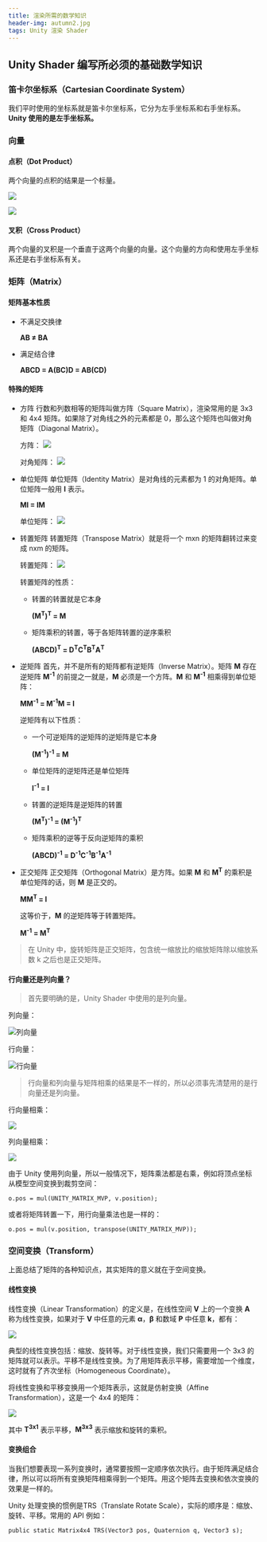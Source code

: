 ```yaml
---
title: 渲染所需的数学知识
header-img: autumn2.jpg
tags: Unity 渲染 Shader
---
```


## Unity Shader 编写所必须的基础数学知识

### 笛卡尔坐标系（Cartesian Coordinate System）

我们平时使用的坐标系就是笛卡尔坐标系，它分为左手坐标系和右手坐标系。<strong>Unity 使用的是左手坐标系。</strong>

### 向量

#### 点积（Dot Product）

两个向量的点积的结果是一个标量。

![](/post_img/dot-product.jpg)

![](/post_img/dot-product2.jpg)


#### 叉积（Cross Product）

两个向量的叉积是一个垂直于这两个向量的向量。这个向量的方向和使用左手坐标系还是右手坐标系有关。


### 矩阵（Matrix）

#### 矩阵基本性质

* 不满足交换律

	<strong>AB ≠ BA</strong>

* 满足结合律

	<strong>ABCD = A(BC)D = AB(CD)</strong>

#### 特殊的矩阵

* 方阵
行数和列数相等的矩阵叫做方阵（Square Matrix），渲染常用的是 3x3 和 4x4 矩阵。如果除了对角线之外的元素都是 0，那么这个矩阵也叫做对角矩阵（Diagonal Matrix）。

	方阵：
	![](/post_img/square-matrix.jpg)

	对角矩阵：
	![](/post_img/diagonal-matrix.jpg)

* 单位矩阵
单位矩阵（Identity Matrix）是对角线的元素都为 1 的对角矩阵。单位矩阵一般用 <strong>I</strong> 表示。

	<strong>MI = IM</strong>

	单位矩阵：
	![](/post_img/identity-matrix.jpg)

* 转置矩阵
转置矩阵（Transpose Matrix）就是将一个 mxn 的矩阵翻转过来变成 nxm 的矩阵。

	转置矩阵：
	![](/post_img/transpose-matrix.jpg)

	转置矩阵的性质：

	* 转置的转置就是它本身

		<strong>(M<sup>T</sup>)<sup>T</sup> = M</strong>

	* 矩阵乘积的转置，等于各矩阵转置的逆序乘积

		<strong>(ABCD)<sup>T</sup> = D<sup>T</sup>C<sup>T</sup>B<sup>T</sup>A<sup>T</sup></strong>

* 逆矩阵
首先，并不是所有的矩阵都有逆矩阵（Inverse Matrix）。矩阵 <strong>M</strong> 存在逆矩阵 <strong>M<sup>-1</sup></strong> 的前提之一就是，<strong>M</strong> 必须是一个方阵。<strong>M</strong> 和 <strong>M<sup>-1</sup></strong> 相乘得到单位矩阵：

	<strong>MM<sup>-1</sup> = M<sup>-1</sup>M = I</strong>

	逆矩阵有以下性质：

	* 一个可逆矩阵的逆矩阵的逆矩阵是它本身

		<strong>(M<sup>-1</sup>)<sup>-1</sup> = M</strong>

	* 单位矩阵的逆矩阵还是单位矩阵

		<strong>I<sup>-1</sup> = I</strong>

	* 转置的逆矩阵是逆矩阵的转置

		<strong>(M<sup>T</sup>)<sup>-1</sup> = (M<sup>-1</sup>)<sup>T</sup></strong>

	* 矩阵乘积的逆等于反向逆矩阵的乘积

		<strong>(ABCD)<sup>-1</sup> = D<sup>-1</sup>C<sup>-1</sup>B<sup>-1</sup>A<sup>-1</sup></strong>

* 正交矩阵
正交矩阵（Orthogonal Matrix）是方阵。如果 <strong>M</strong> 和 <strong>M<sup>T</sup></strong> 的乘积是单位矩阵的话，则 <strong>M</strong> 是正交的。

	<strong>MM<sup>T</sup> = I</strong>

	这等价于，<strong>M</strong> 的逆矩阵等于转置矩阵。

	<strong>M<sup>-1</sup> = M<sup>T</sup></strong>

> 在 Unity 中，旋转矩阵是正交矩阵，包含统一缩放比的缩放矩阵除以缩放系数 k 之后也是正交矩阵。

####  行向量还是列向量？

> 首先要明确的是，Unity Shader 中使用的是列向量。

列向量：

![列向量](/post_img/column-vector.jpg)

行向量：

![行向量](/post_img/row-vector.jpg)

> 行向量和列向量与矩阵相乘的结果是不一样的，所以必须事先清楚用的是行向量还是列向量。

行向量相乘：

![](/post_img/row-vector-mul.jpg)

列向量相乘：

![](/post_img/column-vector-mul.jpg)

由于 Unity 使用列向量，所以一般情况下，矩阵乘法都是右乘，例如将顶点坐标从模型空间变换到裁剪空间：

`o.pos = mul(UNITY_MATRIX_MVP, v.position);`

或者将矩阵转置一下，用行向量乘法也是一样的：

`o.pos = mul(v.position, transpose(UNITY_MATRIX_MVP));`

### 空间变换（Transform）

上面总结了矩阵的各种知识点，其实矩阵的意义就在于空间变换。

#### 线性变换

线性变换（Linear Transformation）的定义是，在线性空间 <strong>V</strong> 上的一个变换 <strong>A</strong> 称为线性变换，如果对于 <strong>V</strong> 中任意的元素 <strong>α</strong>，<strong>β</strong> 和数域 <strong>P</strong> 中任意 <strong>k</strong>，都有：

![](/post_img/linear-transformation.jpg)

典型的线性变换包括：缩放、旋转等。对于线性变换，我们只需要用一个 3x3 的矩阵就可以表示。平移不是线性变换。为了用矩阵表示平移，需要增加一个维度，这时就有了齐次坐标（Homogeneous Coordinate）。

将线性变换和平移变换用一个矩阵表示，这就是仿射变换（Affine Transformation），这是一个 4x4 的矩阵：

![](/post_img/final-matrix.jpg)

其中 <strong>T<sup>3x1</sup></strong> 表示平移，<strong>M<sup>3x3</sup></strong> 表示缩放和旋转的乘积。

#### 变换组合

当我们想要表现一系列变换时，通常要按照一定顺序依次执行。由于矩阵满足结合律，所以可以将所有变换矩阵相乘得到一个矩阵。用这个矩阵去变换和依次变换的效果是一样的。

Unity 处理变换的惯例是TRS（Translate Rotate Scale），实际的顺序是：缩放、旋转、平移。常用的 API 例如：

`public static Matrix4x4 TRS(Vector3 pos, Quaternion q, Vector3 s);`
